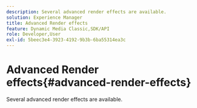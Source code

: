 ```yaml
---
description: Several advanced render effects are available.
solution: Experience Manager
title: Advanced Render effects
feature: Dynamic Media Classic,SDK/API
role: Developer,User
exl-id: 5beec3e4-3923-4192-9b3b-6ba55314ea3c
---
```

# Advanced Render effects{#advanced-render-effects}

Several advanced render effects are available.
